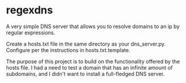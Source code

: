 regexdns
========

A very simple DNS server that allows you to resolve domains to an ip by regular expressions.

Create a hosts.txt file in the same directory as your dns_server.py.  Configure per the instructions in hosts.txt.template.

The purpose of this project is to build on the functionality offered by the hosts file.  I had a need to test a domain that has an infinite amount of subdomains, and I didn't want to install a full-fledged DNS server.
